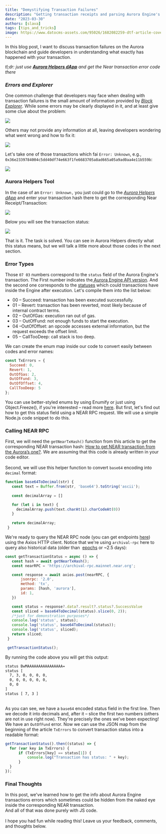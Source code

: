 ```yaml
---
title: "Demystifying Transaction Failures"
description: "Getting transaction receipts and parsing Aurora Engine's transaction statuses"
date: "2023-03-30"
authors: [slava]
tags: [tips_and_tricks]
image: https://www.datocms-assets.com/95026/1682082259-dtf-article-cover.png
---
```

In this blog post, I want to discuss transaction failures on the Aurora blockchain and guide developers in understanding what exactly has happened with your transaction.

*tl;dr: just use *[**Aurora Helpers dApp**](https://aurora-helpers.vercel.app/aurora_to_near)* and get the Near transaction error code there*

<!-- truncate -->

### *Errors and Explorer*

One common challenge that developers may face when dealing with transaction failures is the small amount of information provided by [*Block Explorer*](https://explorer.mainnet.aurora.dev/). While some errors may be clearly displayed in it, and at least give some clue about the problem:

![](https://www.datocms-assets.com/95026/1679334253-screenshot-2023-03-16-at-20-55-40.png)

Others may not provide any information at all, leaving developers wondering what went wrong and how to fix it:

![](https://www.datocms-assets.com/95026/1679334351-screenshot-2023-03-16-at-20-56-46.png)

Let's take one of those transactions which fai `Error: Unknown`, e.g., `0x36e2339784004c5dd40df74e663f1fe6683705a8ad665a05a9ad0aa4e11b559b`:

![](https://www.datocms-assets.com/95026/1679336814-screenshot-2023-03-20-at-18-25-56.png)

### Aurora Helpers Tool

In the case of an `Error: Unknown,` you just could go to the [*Aurora Helpers dApp*](https://aurora-helpers.vercel.app/aurora_to_near) and enter your transaction hash there to get the corresponding Near Receipt/Transaction:

![](https://www.datocms-assets.com/95026/1679324662-screenshot-2023-03-20-at-15-03-32.png)

Below you will see the transaction status:

![](https://www.datocms-assets.com/95026/1679350478-screenshot-2023-03-20-at-22-14-25.png)

That is it. The task is solved. You can see in Aurora Helpers directly what this status means, but we will talk a little more about those codes in the next section.

### Error Types

Those `07 03` numbers correspond to the `status` field of the Aurora Engine's transaction. The First number indicates the[ Aurora Engine API version](https://github.com/aurora-is-near/aurora-engine/pull/299/files#diff-a0e4fe79c7aa101e4b4e969318e18bb3854f0f8607e4b56d5665e131f98fdfa8R116). And the second one corresponds to the [statuses](https://github.com/aurora-is-near/aurora-engine/blob/a00df8e7d83ae49c035348111cc89be28cb93dab/engine-types/src/parameters/engine.rs#L19-L26) which could transactions have inside the Engine after execution. Let's compile them into the list below:

* 00 – Succeed: transaction has been executed successfully.
* 01 – Revert: transaction has been reverted, most likely because of internal contract terms.
* 02 – OutOfGas: execution ran out of gas.
* 03 – OutOfFund: not enough funds to start the execution.
* 04 –OutOfOffset: an opcode accesses external information, but the request exceeds the offset limit.
* 05 – CallTooDeep: call stack is too deep.

We can create the enum map inside our code to convert easily between codes and error names:

```javascript
const TxErrors = {
  Succeed: 0,
  Revert: 1,
  OutOfGas: 2,
  OutOfFund: 3,
  OutOfOffset: 4,
  CallTooDeep: 5
};
```

You can use better-styled enums by using Enumify or just using Object.Freeze(), if you're interested – read more [here](https://masteringjs.io/tutorials/fundamentals/enum). But first, let's find out how to get this status field using a NEAR RPC request. We will use a simple Node.js code snippet to do this.

### Calling NEAR RPC

First, we will need the `getNearTxHash()` function from this article to get the corresponding NEAR transaction hash: [How to get NEAR transaction from the Aurora’s one?](/blog/convert-aurora-transaction-into-near-s-one). We are assuming that this code is already written in your code editor.\
\
Second, we will use this helper function to convert `base64` encoding into `decimal` format:

```javascript
function base64ToDecimal(str) {
   const text = Buffer.from(str, 'base64').toString('ascii');
   
   const decimalArray = []

   for (let i in text) {
     decimalArray.push(text.charAt(i).charCodeAt(0))
   }
 
   return decimalArray;
 }
```

We're ready to query the NEAR RPC node (you can get endpoints [here](https://docs.near.org/api/rpc/setup)) using the Axios HTTP client. Notice that we're using `archival-rpc` here to query also historical data (older than  [epochs](https://docs.near.org/concepts/basics/epoch) or ~2.5 days):

```javascript
const getTransactionStatus = async () => {
   const hash = await getNearTxHash();
   const nearRPC = 'https://archival-rpc.mainnet.near.org';

   const response = await axios.post(nearRPC, {
       jsonrpc: '2.0',
       method: 'tx',
       params: [hash, 'aurora'],
       id: 1,
   })

   const status = response?.data?.result?.status?.SuccessValue
   const sliced = base64ToDecimal(status).slice(0, 2));
   /*just for demonstration purposes*/
   console.log('status', status);
   console.log('status', base64ToDecimal(status));
   console.log('status', sliced);
   return sliced;
 }

 getTransactionStatus();
```

By running the code above you will get this output:

```bash
status BwMAAAAAAAAAAAAAAAA=
status [
  7, 3, 0, 0, 0, 0,
  0, 0, 0, 0, 0, 0,
  0, 0
]
status [ 7, 3 ]
```

\
As you can see, we have a `base64` encoded status field in the first line. Then we decode it into decimals and, after it – slice the first two numbers (others are not in use right now). They're precisely the ones we've been expecting! We have an `OutOfFund` error. Now we can use the JSON map from the beginning of the article `TxErrors` to convert transaction status into a readable format:

```javascript
getTransactionStatus().then((status) => {
  for (var key in TxErrors) {
      if (TxErrors[key] == status[1]) {
          console.log("Transaction has status: " + key);
      }
  }
});
```

### Final Thoughts

In this post, we've learned how to get the info about Aurora Engine transactions errors which sometimes could be hidden from the naked eye inside the corresponding NEAR transaction.\
And all of that was done purely with JS code.\
\
I hope you had fun while reading this! Leave us your feedback, comments, and thoughts below.
